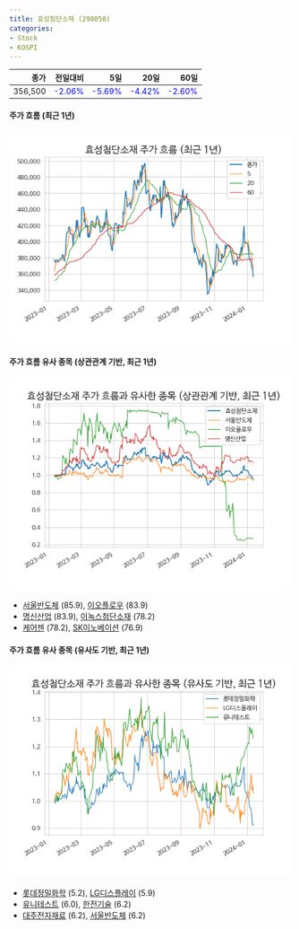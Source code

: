 ```yaml
---
title: 효성첨단소재 (298050)
categories:
- Stock
- KOSPI
---
```


|종가|전일대비|5일|20일|60일|
|---:|-------:|--:|---:|---:|
|356,500|<span style="color: blue">-2.06%</span>|<span style="color: blue">-5.69%</span>|<span style="color: blue">-4.42%</span>|<span style="color: blue">-2.60%</span>|

<!-- more -->

#### 주가 흐름 (최근 1년)
![298050](/assets/images/stock/298050.png)


#### 주가 흐름 유사 종목 (상관관계 기반, 최근 1년)
![298050](/assets/images/stock/298050_corr.png)
- [서울반도체](/046890/) (85.9), [이오플로우](/294090/) (83.9)
- [명신산업](/009900/) (83.9), [이녹스첨단소재](/272290/) (78.2)
- [케어젠](/214370/) (78.2), [SK이노베이션](/096770/) (76.9)


#### 주가 흐름 유사 종목 (유사도 기반, 최근 1년)
![298050](/assets/images/stock/298050_sim.png)
- [롯데정밀화학](/004000/) (5.2), [LG디스플레이](/034220/) (5.9)
- [유니테스트](/086390/) (6.0), [한전기술](/052690/) (6.2)
- [대주전자재료](/078600/) (6.2), [서울반도체](/046890/) (6.2)